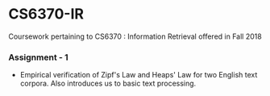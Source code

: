 # CS6370-IR
Coursework pertaining to CS6370 : Information Retrieval offered in Fall 2018

### Assignment - 1
+ Empirical verification of Zipf's Law and Heaps' Law for two English text corpora. Also introduces us to basic text processing.
